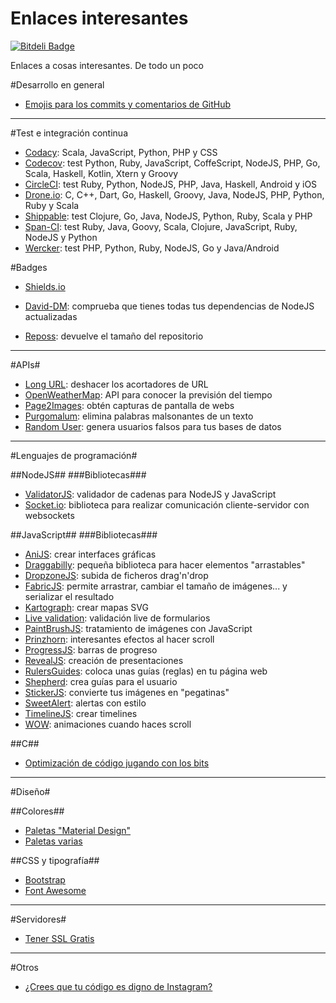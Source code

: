 Enlaces interesantes
====================

[![Bitdeli Badge](https://d2weczhvl823v0.cloudfront.net/iblancasa/enlaces-interesantes/trend.png)](https://bitdeli.com/free "Bitdeli Badge")

Enlaces a cosas interesantes. De todo un poco



#Desarrollo en general

+ [Emojis para los commits y comentarios de GitHub](http://www.emoji-cheat-sheet.com/)

***
#Test e integración continua

+ [Codacy](https://www.codacy.com/): Scala, JavaScript, Python, PHP y CSS
+ [Codecov](https://codecov.io/): test Python, Ruby, JavaScript, CoffeScript, NodeJS, PHP, Go, Scala, Haskell, Kotlin, Xtern y Groovy
+ [CircleCI](https://circleci.com): test Ruby, Python, NodeJS, PHP, Java, Haskell, Android y iOS
+ [Drone.io](https://drone.io/): C, C++, Dart, Go, Haskell, Groovy, Java, NodeJS, PHP, Python, Ruby y Scala
+ [Shippable](shippable.com/): test Clojure, Go, Java, NodeJS, Python, Ruby, Scala y PHP
+ [Span-CI](https://snap-ci.com/): test Ruby, Java, Goovy, Scala, Clojure, JavaScript, Ruby, NodeJS y Python
+ [Wercker](http://wercker.com/): test PHP, Python, Ruby, NodeJS, Go y Java/Android




#Badges
+ [Shields.io](http://shields.io/)

+ [David-DM](https://david-dm.org/): comprueba que tienes todas tus dependencias de NodeJS actualizadas
+ [Reposs](https://github.com/ruddfawcett/reposs): devuelve el tamaño del repositorio

***
#APIs#

+ [Long URL](http://longurl.org/): deshacer los acortadores de URL
+ [OpenWeatherMap](http://openweathermap.org/): API para conocer la previsión del tiempo
+ [Page2Images](http://www.page2images.com/): obtén capturas de pantalla de webs
+ [Purgomalum](http://www.purgomalum.com/): elimina palabras malsonantes de un texto
+ [Random User](https://randomuser.me/): genera usuarios falsos para tus bases de datos



***
#Lenguajes de programación#

##NodeJS##
###Bibliotecas###

+ [ValidatorJS](https://github.com/chriso/validator.js): validador de cadenas para NodeJS y JavaScript
+ [Socket.io](https://github.com/Automattic/socket.io): biblioteca para realizar comunicación cliente-servidor con websockets


##JavaScript##
###Bibliotecas###

+ [AniJS](http://anijs.github.io/): crear interfaces gráficas
+ [Draggabilly](http://draggabilly.desandro.com/): pequeña biblioteca para hacer elementos "arrastables"
+ [DropzoneJS](http://www.dropzonejs.com/): subida de ficheros drag'n'drop
+ [FabricJS](http://fabricjs.com/): permite arrastrar, cambiar el tamaño de imágenes... y serializar el resultado
+ [Kartograph](http://kartograph.org/): crear mapas SVG
+ [Live validation](http://livevalidation.com/): validación live de formularios
+ [PaintBrushJS](https://github.com/mezzoblue/PaintbrushJS): tratamiento de imágenes con JavaScript
+ [Prinzhorn](https://github.com/Prinzhorn/skrollr): interesantes efectos al hacer scroll
+ [ProgressJS](http://usablica.github.io/progress.js/): barras de progreso
+ [RevealJS](http://lab.hakim.se/reveal-js): creación de presentaciones
+ [RulersGuides](http://mark-rolich.github.io/RulersGuides.js/): coloca unas guías (reglas) en tu página web
+ [Shepherd](http://github.hubspot.com/shepherd/docs/welcome/): crea guías para el usuario
+ [StickerJS](http://stickerjs.cmiscm.com/): convierte tus imágenes en "pegatinas"
+ [SweetAlert](http://tristanedwards.me/sweetalert): alertas con estilo
+ [TimelineJS](http://timeline.knightlab.com/): crear timelines
+ [WOW](http://mynameismatthieu.com/WOW/): animaciones cuando haces scroll




##C##

+ [Optimización de código jugando con los bits](http://www.catonmat.net/blog/low-level-bit-hacks-you-absolutely-must-know/)




***
#Diseño#

##Colores##

+ [Paletas "Material Design"](http://www.materialpalette.com/)
+ [Paletas varias](http://www.colorcombos.com/)


##CSS y tipografía##

+ [Bootstrap](http://getbootstrap.com/)
+ [Font Awesome](http://fortawesome.github.io/Font-Awesome/)


***
#Servidores#

+ [Tener SSL Gratis](http://blog.ckgrafico.com/tener-https-gratis-en-tu-web/)

***
#Otros

+ [¿Crees que tu código es digno de Instagram?](http://instacod.es/)
